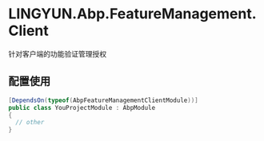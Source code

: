 # LINGYUN.Abp.FeatureManagement.Client

针对客户端的功能验证管理授权

## 配置使用


```csharp
[DependsOn(typeof(AbpFeatureManagementClientModule))]
public class YouProjectModule : AbpModule
{
  // other
}
```
